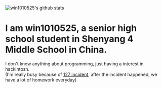 ![win1010525's github stats](https://github-readme-stats.vercel.app/api?username=win1010525&count_private=true)
# I am win1010525, a senior high school student in Shenyang 4 Middle School in China.
I don't know anything about programming, just having a interest in hackintosh.  
(I'm really busy because of [127 incident](https://www.sohu.com/a/435566993_120051084), after the incident happened, we have a lot of homework everyday)
